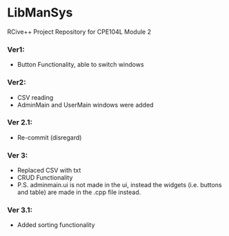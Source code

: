 # LibManSys
RCive++ Project Repository for CPE104L Module 2

### Ver1: ###
 * Button Functionality, able to switch windows

### Ver2: ###
 * CSV reading
 * AdminMain and UserMain windows were added

### Ver 2.1: ###
 * Re-commit (disregard)

### Ver 3: ###
 * Replaced CSV with txt
 * CRUD Functionality
 * P.S. adminmain.ui is not made in the ui, instead the widgets (i.e. buttons and table) are made in the .cpp file instead.

### Ver 3.1: ###
 * Added sorting functionality

